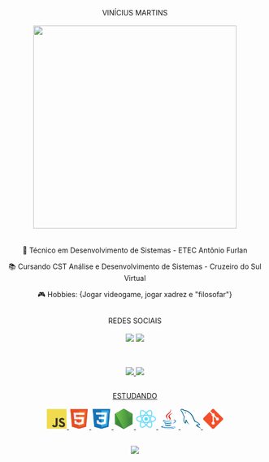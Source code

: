<div align="center"
   <h3>VINÍCIUS MARTINS</h3>
<div/>


<div align="center"><br>
   <img width="400" height="400"  src="https://media1.giphy.com/media/ggKcYuG0MzJhOzyGCd/giphy.gif?cid=ecf05e47p3pqu7yww2j2aylvasvo47rycp0jyllbr6u6jy0c&rid=giphy.gif&ct=g"/>
</div>

<div align="center"><br>
   <p>🍁 Técnico em Desenvolvimento de Sistemas - ETEC Antônio Furlan</p>
   <p> 📚 Cursando CST Análise e Desenvolvimento de Sistemas - Cruzeiro do Sul Virtual</p>
   <p> 🎮 Hobbies: {Jogar videogame, jogar xadrez e "filosofar"}</p>
</div>

##

<div align="center"
   <h3>REDES SOCIAIS</h3>
<div/>

<div align="center" style="display: inline_block"><br>
   <a href = "mailto:viniciusmartins01112@gmail.com"><img src="https://img.shields.io/badge/-Gmail-%23333?style=for-the-badge&logo=gmail&logoColor=white" target="_blank"></a>
   <a href="https://www.linkedin.com/in/vinicius-martins-947269201/" target="_blank"><img src="https://img.shields.io/badge/-LinkedIn-%230077B5?style=for-the-badge&logo=linkedin&logoColor=white" target="_blank"></a>
</div>
  
##

<div align="center"><br>
   <a href="https://github.com/Marvinus11">
   <img height="160em" src="https://github-readme-stats.vercel.app/api?username=Marvinus11&show_icons=true&theme=monokai&include_all_commits=true&count_private=true"/>
   <img height="160em" src="https://github-readme-stats.vercel.app/api/top-langs/?username=Marvinus11&layout=compact&langs_count=7&theme=monokai"/>
</div>
  
##
  
<div align="center"
   <h3">ESTUDANDO</h3>
<div/>
  
<div align="center"><br>
   <img height="40" src="https://github.com/devicons/devicon/blob/master/icons/javascript/javascript-original.svg">
   <img height="40" src="https://github.com/devicons/devicon/blob/master/icons/html5/html5-original.svg">
   <img height="40" src="https://github.com/devicons/devicon/blob/master/icons/css3/css3-original.svg">
   <img height="40" src="https://github.com/devicons/devicon/blob/master/icons/nodejs/nodejs-original.svg">
   <img height="40" src="https://github.com/devicons/devicon/blob/master/icons/react/react-original.svg">
   <img height="40" src="https://github.com/devicons/devicon/blob/master/icons/java/java-original.svg">
   <img height="40" src="https://github.com/devicons/devicon/blob/master/icons/mysql/mysql-original.svg">
   <img height="40" src="https://github.com/devicons/devicon/blob/master/icons/git/git-original.svg">
</div>

  ##
  
  
<div align="center"> 
   <img alingn="center" src="https://profile-counter.glitch.me/Marvinus11/count.svg"/>
</div>
